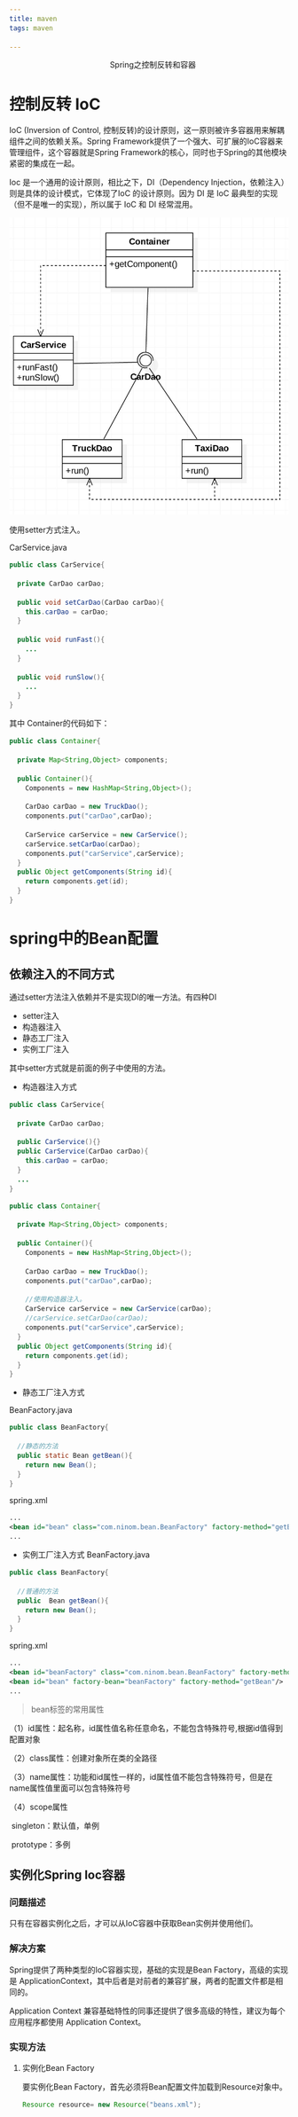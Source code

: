 ```yaml
---
title: maven
tags: maven

---
```


 <div align="center">
 Spring之控制反转和容器

</div>

<!-- more -->

# 控制反转 IoC

IoC (Inversion of Control, 控制反转)的设计原则，这一原则被许多容器用来解耦组件之间的依赖关系。Spring Framework提供了一个强大、可扩展的IoC容器来管理组件，这个容器就是Spring Framework的核心，同时也于Spring的其他模块紧密的集成在一起。



Ioc 是一个通用的设计原则，相比之下，DI（Dependency Injection，依赖注入）则是具体的设计模式，它体现了IoC 的设计原则。因为 DI 是 IoC 最典型的实现（但不是唯一的实现），所以属于 IoC 和 DI 经常混用。                                     





![IoC例子](IoC例子.png)



使用setter方式注入。

CarService.java

```java
public class CarService{
  
  private CarDao carDao;
  
  public void setCarDao(CarDao carDao){
    this.carDao = carDao;
  }
  
  public void runFast(){
    ...
  }
  
  public void runSlow(){
    ...
  }
}
```



其中 Container的代码如下：

```Java
public class Container{
  
  private Map<String,Object> components;
  
  public Container(){
    Components = new HashMap<String,Object>();
    
    CarDao carDao = new TruckDao();
    components.put("carDao",carDao);
    
    CarService carService = new CarService();
    carService.setCarDao(carDao);
    components.put("carService",carService);
  }
  public Object getComponents(String id){
    return components.get(id);
  }
}
```



# spring中的Bean配置



## 依赖注入的不同方式

通过setter方法注入依赖并不是实现DI的唯一方法。有四种DI

- setter注入
- 构造器注入
- 静态工厂注入
- 实例工厂注入



其中setter方式就是前面的例子中使用的方法。



- 构造器注入方式

```Java
public class CarService{
  
  private CarDao carDao;
  
  public CarService(){}
  public CarService(CarDao carDao){
    this.carDao = carDao;
  }
  ...
}
```

```java
public class Container{
  
  private Map<String,Object> components;
  
  public Container(){
    Components = new HashMap<String,Object>();
    
    CarDao carDao = new TruckDao();
    components.put("carDao",carDao);
    
    //使用构造器注入。
    CarService carService = new CarService(carDao);
    //carService.setCarDao(carDao);
    components.put("carService",carService);
  }
  public Object getComponents(String id){
    return components.get(id);
  }
}
```

- 静态工厂注入方式

BeanFactory.java
```Java
public class BeanFactory{
  
  //静态的方法
  public static Bean getBean(){
    return new Bean();
  }
}
```

spring.xml

```xml
...
<bean id="bean" class="com.ninom.bean.BeanFactory" factory-method="getBean"/>
...
```



- 实例工厂注入方式
  BeanFactory.java
```Java
public class BeanFactory{
  
  //普通的方法
  public  Bean getBean(){
    return new Bean();
  }
}
```

spring.xml

```xml
...
<bean id="beanFactory" class="com.ninom.bean.BeanFactory" factory-method="getBean"/>
<bean id="bean" factory-bean="beanFactory" factory-method="getBean"/>
...
```



> bean标签的常用属性

（1）id属性：起名称，id属性值名称任意命名，不能包含特殊符号,根据id值得到配置对象

（2）class属性：创建对象所在类的全路径

（3）name属性：功能和id属性一样的，id属性值不能包含特殊符号，但是在name属性值里面可以包含特殊符号

（4）scope属性

​		singleton：默认值，单例

​		prototype：多例

## 实例化Spring Ioc容器

### 问题描述

只有在容器实例化之后，才可以从IoC容器中获取Bean实例并使用他们。

### 解决方案

Spring提供了两种类型的IoC容器实现，基础的实现是Bean Factory，高级的实现是 ApplicationContext，其中后者是对前者的兼容扩展，两者的配置文件都是相同的。



Application Context 兼容基础特性的同事还提供了很多高级的特性，建议为每个应用程序都使用 Application Context。



### 实现方法

1. 实例化Bean Factory

   要实例化Bean Factory，首先必须将Bean配置文件加载到Resource对象中。

   ```Java
   Resource resource= new Resource("beans.xml");
   ```

   ​